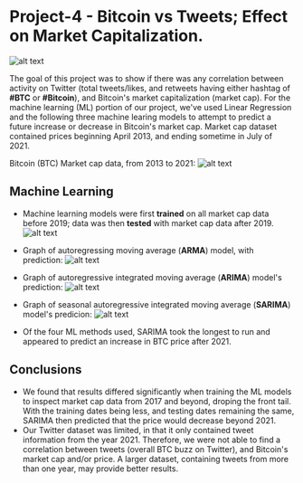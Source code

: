 # Project-4 - Bitcoin vs Tweets; Effect on Market Capitalization. 

![alt text](https://github.com/agarcia0991/Project-4/blob/master/Resources/pexels-david-mcbee-730564.jpg?raw=true)

The goal of this project was to show if there was any correlation between activity on Twitter (total tweets/likes, and retweets having either hashtag of **#BTC** or **#Bitcoin**), and Bitcoin's market capitalization (market cap). For the machine learning (ML) portion of our project, we've used Linear Regression and the following three machine learing models to attempt to predict a future increase or decrease in Bitcoin's market cap. Market cap dataset contained prices beginning April 2013, and ending sometime in July of 2021. 


Bitcoin (BTC) Market cap data, from 2013 to 2021:
![alt text](https://github.com/agarcia0991/Project-4/blob/master/Images/all_data.PNG?raw=true)

## Machine Learning 
* Machine learning models were first **trained** on all market cap data before 2019; data was then **tested** with market cap data after 2019. 
![alt text](https://github.com/agarcia0991/Project-4/blob/master/Images/splittingData_Training_Testing.PNG?raw=true)

* Graph of autoregressing moving average (**ARMA**) model, with prediction:
![alt text](https://github.com/agarcia0991/Project-4/blob/master/Images/Predictions.PNG?raw=true)

* Graph of autoregressive integrated moving average (**ARIMA**) model's prediction:
![alt text](https://github.com/agarcia0991/Project-4/blob/master/Images/ARIMA.PNG?raw=true)

* Graph of seasonal autoregressive integrated moving average (**SARIMA**) model's predicion:
![alt text](https://github.com/agarcia0991/Project-4/blob/master/Images/SARIMA.PNG?raw=true)

* Of the four ML methods used, SARIMA took the longest to run and appeared to predict an increase in BTC price after 2021. 

## Conclusions

* We found that results differed significantly when training the ML models to inspect market cap data from 2017 and beyond, droping the front tail. 
With the training dates being less, and testing dates remaining the same, SARIMA then predicted that the price would decrease beyond 2021. 
* Our Twitter dataset was limited, in that it only contained tweet information from the year 2021. Therefore, we were not able to find a correlation between tweets (overall BTC buzz on Twitter), and Bitcoin's market cap and/or price. A larger dataset, containing tweets from more than one year, may provide better results. 